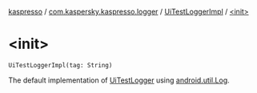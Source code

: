 [kaspresso](../../index.md) / [com.kaspersky.kaspresso.logger](../index.md) / [UiTestLoggerImpl](index.md) / [&lt;init&gt;](./-init-.md)

# &lt;init&gt;

`UiTestLoggerImpl(tag: String)`

The default implementation of [UiTestLogger](../-ui-test-logger.md) using [android.util.Log](#).

